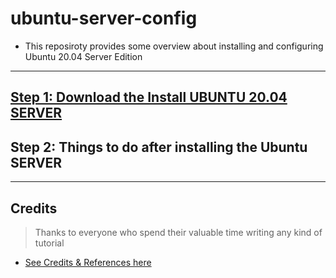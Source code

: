 # ubuntu-server-config

* This reposiroty provides some overview about installing and configuring Ubuntu 20.04 Server Edition

------------------------------------------------------

##  [Step 1: Download the Install UBUNTU 20.04 SERVER](https://github.com/fcarvalhopacheco/ubuntu-server-config/blob/main/1.how2/1.download-and-install-ubuntu-server.md)

##  Step 2: Things to do after installing the Ubuntu SERVER 
------------------------------------------------------

## Credits

> Thanks to everyone who spend their valuable time writing any kind of tutorial 

* [See Credits & References here](https://github.com/fcarvalhopacheco/ubuntu-server-config/blob/main/CREDITS.md)
